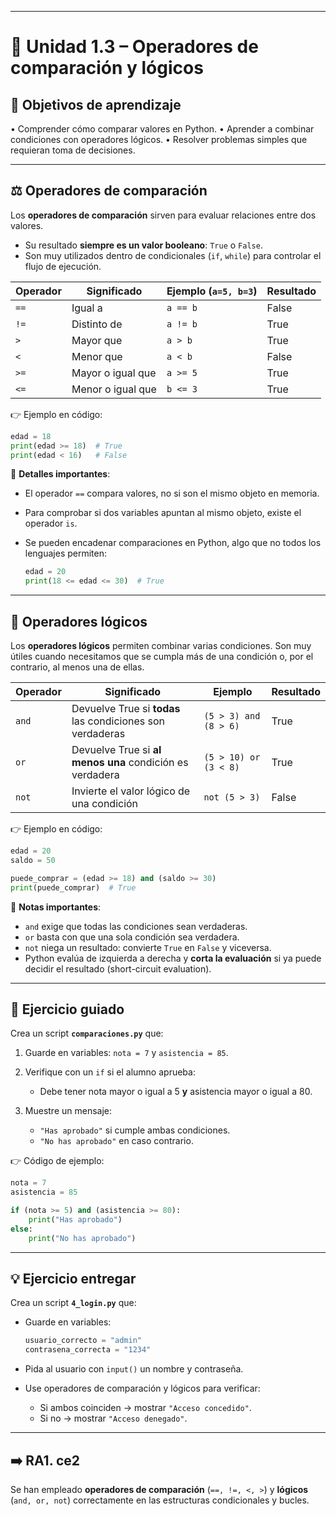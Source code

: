 
---

# 🔹 Unidad 1.3 – Operadores de comparación y lógicos

## 🎯 Objetivos de aprendizaje

• Comprender cómo comparar valores en Python.
• Aprender a combinar condiciones con operadores lógicos.
• Resolver problemas simples que requieran toma de decisiones.

---

## ⚖️ Operadores de comparación

Los **operadores de comparación** sirven para evaluar relaciones entre dos valores.

* Su resultado **siempre es un valor booleano**: `True` o `False`.
* Son muy utilizados dentro de condicionales (`if`, `while`) para controlar el flujo de ejecución.

| Operador | Significado       | Ejemplo (`a=5, b=3`) | Resultado |
| -------- | ----------------- | -------------------- | --------- |
| `==`     | Igual a           | `a == b`             | False     |
| `!=`     | Distinto de       | `a != b`             | True      |
| `>`      | Mayor que         | `a > b`              | True      |
| `<`      | Menor que         | `a < b`              | False     |
| `>=`     | Mayor o igual que | `a >= 5`             | True      |
| `<=`     | Menor o igual que | `b <= 3`             | True      |

👉 Ejemplo en código:

```python
edad = 18
print(edad >= 18)  # True
print(edad < 16)   # False
```

📌 **Detalles importantes**:

* El operador `==` compara valores, no si son el mismo objeto en memoria.
* Para comprobar si dos variables apuntan al mismo objeto, existe el operador `is`.
* Se pueden encadenar comparaciones en Python, algo que no todos los lenguajes permiten:

  ```python
  edad = 20
  print(18 <= edad <= 30)  # True
  ```

---

## 🔗 Operadores lógicos

Los **operadores lógicos** permiten combinar varias condiciones. Son muy útiles cuando necesitamos que se cumpla más de una condición o, por el contrario, al menos una de ellas.

| Operador | Significado                                               | Ejemplo               | Resultado |
| -------- | --------------------------------------------------------- | --------------------- | --------- |
| `and`    | Devuelve True si **todas** las condiciones son verdaderas | `(5 > 3) and (8 > 6)` | True      |
| `or`     | Devuelve True si **al menos una** condición es verdadera  | `(5 > 10) or (3 < 8)` | True      |
| `not`    | Invierte el valor lógico de una condición                 | `not (5 > 3)`         | False     |

👉 Ejemplo en código:

```python
edad = 20
saldo = 50

puede_comprar = (edad >= 18) and (saldo >= 30)
print(puede_comprar)  # True
```

📌 **Notas importantes**:

* `and` exige que todas las condiciones sean verdaderas.
* `or` basta con que una sola condición sea verdadera.
* `not` niega un resultado: convierte `True` en `False` y viceversa.
* Python evalúa de izquierda a derecha y **corta la evaluación** si ya puede decidir el resultado (short-circuit evaluation).

---

## 📝 Ejercicio guiado

Crea un script **`comparaciones.py`** que:

1. Guarde en variables: `nota = 7` y `asistencia = 85`.
2. Verifique con un `if` si el alumno aprueba:

   * Debe tener nota mayor o igual a 5 **y** asistencia mayor o igual a 80.
3. Muestre un mensaje:

   * `"Has aprobado"` si cumple ambas condiciones.
   * `"No has aprobado"` en caso contrario.

👉 Código de ejemplo:

```python
nota = 7
asistencia = 85

if (nota >= 5) and (asistencia >= 80):
    print("Has aprobado")
else:
    print("No has aprobado")
```

---

## 💡 Ejercicio entregar

Crea un script **`4_login.py`** que:

* Guarde en variables:

  ```python
  usuario_correcto = "admin"
  contrasena_correcta = "1234"
  ```
* Pida al usuario con `input()` un nombre y contraseña.
* Use operadores de comparación y lógicos para verificar:

  * Si ambos coinciden → mostrar `"Acceso concedido"`.
  * Si no → mostrar `"Acceso denegado"`.

---

## ➡️ RA1. ce2

Se han empleado **operadores de comparación** (`==, !=, <, >`) y **lógicos** (`and, or, not`) correctamente en las estructuras condicionales y bucles.

